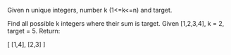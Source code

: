 Given n unique integers, number k (1<=k<=n) and target.

Find all possible k integers where their sum is target.
Given [1,2,3,4], k = 2, target = 5. Return:

[
  [1,4],
  [2,3]
]
